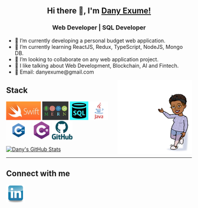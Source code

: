 <div  align="center">
<h2>Hi there 👋, I'm  <a href="https://github.com/danyclaraexume">Dany Exume!</a></h2>
<h3>Web Developer | SQL Developer </h3>
</div>
<div>
<ul  align="left">
<li> 🔭 I’m currently developing a personal budget web application. </li>
<li> 🌱 I’m currently learning ReactJS, Redux, TypeScript, NodeJS, Mongo DB. </li>
<li> 👯 I’m looking to collaborate on any web application project. </li>
<li> 💬 I like talking about Web Development, Blockchain, AI and Fintech. </li>
<li> 📧 Email: danyexume@gmail.com</li>
</ul>
 <img align="right" width="40%" src="https://github.com/danyclaraexume/danyclaraexume/blob/main/Logos/Bitmoji.png">
 </div>


<h2> Stack </h2>
<p>
 <code><img height="50" src="https://github.com/danyclaraexume/danyclaraexume/blob/main/Logos/swift-logo.jpg"></code>
 <code><img height="50" src="https://github.com/danyclaraexume/danyclaraexume/blob/main/Logos/MernStack.png"></code>
 <code><img height="50" src="https://github.com/danyclaraexume/danyclaraexume/blob/main/Logos/SQL_logo.png"></code>
 <code><img height="50" src="https://github.com/danyclaraexume/danyclaraexume/blob/main/Logos/java-logo-1.png"></code>
 <code><img height="50" src="https://github.com/danyclaraexume/danyclaraexume/blob/main/Logos/c_plus_plus_logo.jpeg"></code>
 <code><img height="50" src="https://github.com/danyclaraexume/danyclaraexume/blob/main/Logos/csharp-01.png"></code>
 <code><img height="50" src="https://github.com/danyclaraexume/danyclaraexume/blob/main/Logos/GitHub-logo.png"></code>
</p>

 <a href="https://github.com/danyclaraexume/danyclaraexume">
  <img align="center" src="https://github-readme-stats.vercel.app/api?username=danyclaraexume&show_icons=true&line_height=27&count_private=true&title_color=ffffff&text_color=c9cacc&icon_color=2bbc8a&bg_color=1d1f21" alt="Dany's GitHub Stats" />
</a>
<hr>
<h2> Connect with me </h2>
<p>
<code><a href="https://www.linkedin.com/in/dany-exum%C3%A9-647064174/"><img height="50" src="https://github.com/danyclaraexume/danyclaraexume/blob/main/Logos/linkedin.png"></a></code>
</p>

